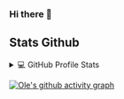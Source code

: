 ### Hi there 👋


## Stats Github

<!-- https://github.com/anuraghazra/github-readme-stats -->
<details> 
  <summary>💻 GitHub Profile Stats</summary>
  <br/>
    <a href="https://github.com/olekoester/github-readme-stats"><img alt="olekoester's Github Stats" src="https://olekoester-github-readme-stats.vercel.app/api/?username=olekoester&show_icons=true&include_all_commits=true&count_private=true&theme=tokyonight height="195px"/></a>
  <a href="https://github.com/anuraghazra/github-readme-stats"><img alt="olekoester's Top Languages" src="https://github-readme-stats.vercel.app/api/top-langs/?username=olekoester&langs_count=8&layout=compact&theme=tokyonight&hide_border=true&bg_color=1F222E&title_color=F85D7F&icon_color=F8D866&hide=Jupyter%20Notebook" height="192px"/></a>
  <br/>
  <b>Note:</b> Top languages is only the data from my public repositories
</details>
      
      
[![Ole's github activity graph](https://activity-graph.herokuapp.com/graph?username=olekoester&theme=react)](https://github.com/olekoester/github-readme-activity-graph)
